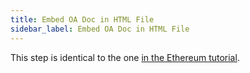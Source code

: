 ```yaml
---
title: Embed OA Doc in HTML File
sidebar_label: Embed OA Doc in HTML File
---
```


This step is identical to the one [in the Ethereum tutorial](/docs/integrator-section/verifiable-document/ethereum/oa-embedded-html).
